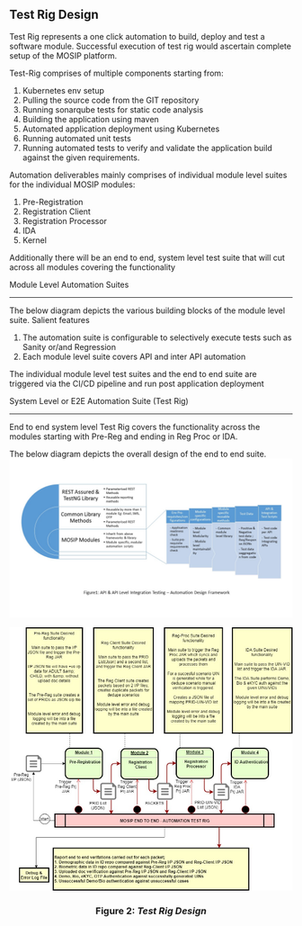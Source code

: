 ## Test Rig Design
Test Rig represents a one click automation to build, deploy and test a software module. Successful execution of test rig would ascertain complete setup of the MOSIP platform.

Test-Rig comprises of multiple components starting from: 
1. Kubernetes env setup
1. Pulling the source code from the GIT repository
1. Running sonarqube tests for static code analysis
1. Building the application using maven
1. Automated application deployment using Kubernetes
1. Running automated unit tests
1. Running automated tests to verify and validate the application build against the given requirements. 

Automation deliverables mainly comprises of individual module level suites for the individual MOSIP modules:
1. Pre-Registration 
1. Registration Client
1. Registration Processor
1. IDA
1. Kernel

Additionally there will be an end to end, system level test suite that will cut across all modules covering the functionality 

Module Level Automation Suites
***
The below diagram depicts the various building blocks of the module level suite.
Salient features 
1. The automation suite is configurable to selectively execute tests such as Sanity or/and Regression 
2. Each module level suite covers API and inter API automation

The individual module level test suites and the end to end suite are triggered via the CI/CD pipeline and run post application deployment

System Level or E2E Automation Suite (Test Rig)
***
End to end system level Test Rig covers the functionality across the modules starting with Pre-Reg and ending in Reg Proc or IDA. 

The below diagram depicts the overall design of the end to end suite.
![Automation Design Framework](_images/test_rig_automation/AutomationDesignFrameworks.jpg)

![Test Rig Design](_images/test_rig_automation/E2ETestRigDesign.drawio.jpg)


### <p align="center"> **Figure 2: _Test Rig Design_**
